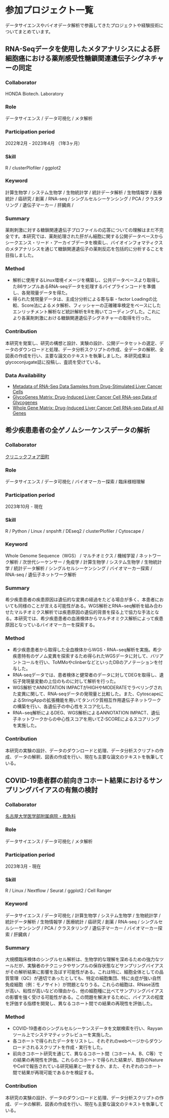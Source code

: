 # 参加プロジェクト一覧
データサイエンスやバイオデータ解析で参画してきたプロジェクトや経験技術についてまとめています。

## RNA-Seqデータを使用したメタアナリシスによる肝細胞癌における薬剤感受性糖鎖関連遺伝子シグネチャーの同定

### Collaborator
HONDA Biotech. Laboratory
### Role
データサイエンス / データ可視化 / メタ解析
### Participation period
2022年2月 - 2023年4月 （1年3ヶ月）
### Skill
R / clusterPlofiler / ggplot2
### Keyword
計算生物学 / システム生物学 / 生物統計学 / 統計データ解析 / 生物情報学 / 医療統計 / 癌研究 / 創薬 / RNA-seq / シングルセルシーケンシング / PCA / クラスタリング / 遺伝子マーカー /  肝臓病 / 
### Summary
薬剤刺激に対する糖鎖関連遺伝子プロファイルの応答についての理解はまだ不完全です。本研究では、薬剤処理された肝がん細胞に関する公開データベースからシークエンス・リード・アーカイブデータを検索し、バイオインフォマティクスのメタアナリシスを通じて糖鎖関連遺伝子の薬剤反応を包括的に分析することを目指しました。

### Method
- 解析に使用するLinux環境イメージを構築し、公共データベースより取得した86サンプルあるRNA-seqデータを処理するパイプラインコードを準備し、各発現量データを得た。
- 得られた発現量データは、主成分分析による寄与率・factor Loadingの比較、Score法によるメタ解析、フィッシャーの正確確率検定をベースにしたエンリッチメント解析など統計解析をRを用いてコーディングした。これにより各薬剤刺激における糖鎖関連遺伝子シグネチャーの取得を行った。

### Contribution
本研究を発案し、研究の構想と設計、実験の設計、公開データセットの選定、データのダウンロードと処理、データ分析スクリプトの作成、全データの解釈、全図表の作成を行い、主要な論文のテキストを執筆しました。本研究成果はglycoconjugate誌に投稿し、査読を受けている。

### Data Availability
- [Metadata of RNA-Seq Data Samples from Drug-Stimulated Liver Cancer Cells](https://figshare.com/articles/dataset/Metadata_of_RNA-Seq_Data_Samples_from_Drug-Stimulated_Liver_Cancer_Cells/23573913)
- [GlycoGenes Matrix: Drug-Induced Liver Cancer Cell RNA-seq Data of Glycogenes](https://figshare.com/articles/dataset/GlycoGenes_Matrix_Drug-Induced_Liver_Cancer_Cell_RNA-seq_Data_of_Glycogenes/23573910)
- [Whole Gene Matrix: Drug-Induced Liver Cancer Cell RNA-seq Data of All Genes](https://figshare.com/articles/dataset/Whole_Gene_Matrix_Drug-Induced_Liver_Cancer_Cell_RNA-seq_Data_of_All_Genes/23573871)

## 希少疾患患者の全ゲノムシーケンスデータの解析

### Collaborator
[クリニックフォア田町](https://www.clinicfor.life/tamachi/)
### Role
データサイエンス / データ可視化 / バイオマーカー探索 / 臨床様相理解
### Participation period
2023年10月 - 現在
### Skill
R / Python / Linux / snpshft / DEseq2 / clusterPlofiler / Cytoscape / 

### Keyword
Whole Genome Sequence（WGS） / マルチオミクス / 機械学習 / ネットワーク解析 / 次世代シーケンサー / 免疫学 / 計算生物学 / システム生物学 / 生物統計学 / 統計データ解析 / シングルセルシーケンシング / バイオマーカー探索 / RNA-seq / 遺伝子ネットワーク解析

### Summary
希少疾患患者の疾患原因は遺伝的な変異の経過をたどる場合が多く、本患者においても同様のことが言える可能性がある。WGS解析とRNA−seq解析を組み合わせたマルチオミクス解析では疾患原因の遺伝的背景を探る上で協力な手法となる。本研究では、希少疾患患者の血液検体からマルチオミクス解析によって疾患原因となっているバイオマーカーを探索する。

### Method
- 希少疾患患者から取得した全血検体からWGS・RNA−seq解析を実施。希少疾患特有のゲノム変異を探索するため得られたWGSデータに対して、バリアントコールを行い、ToMMoやclinberなどといったDBのアノテーションを付与した。
- RNA-seqデータでは、患者検体と健常者のデータに対してDEGを取得し、遺伝子発現量変動の上位のものに対して解析を行った。
- WGS解析でANNOTATION IMPACTがHIGHやMODERATEでラベリングされた変異に関して、RNA-seqデータの発現量と比較した。また、CytoscapeによるStringAppの拡張機能を用いてタンパク質相互作用遺伝子ネットワークの構築を行い、各遺伝子の中心性をスコア化した。
- RNA−seq解析によるDEG、WGS解析によるANNOTATION IMPACT、遺伝子ネットワークからの中心性スコアを用いてZ-SCOREによるスコアリングを実施した。

### Contribution
本研究の実験の設計、データのダウンロードと処理、データ分析スクリプトの作成、データの解釈、図表の作成を行い、現在も主要な論文のテキストを執筆している。

## COVID-19患者群の前向きコホート結果におけるサンプリングバイアスの有無の検討

### Collaborator
[名古屋大学医学部附属病院・救急科](https://www.med.nagoya-u.ac.jp/hospital/departments/emergency_c-m/)

### Role
データサイエンス / データ可視化 / メタ解析
### Participation period
2023年3月 - 現在

### Skill
R / Linux / Nextflow / Seurat / ggplot2 / Cell Ranger 

### Keyword
データサイエンス / データ可視化 / 計算生物学 / システム生物学 / 生物統計学 / 統計データ解析 / 生物情報学 / 医療統計 / 癌研究 / 創薬 / RNA-seq / シングルセルシーケンシング / PCA / クラスタリング / 遺伝子マーカー / バイオマーカー探索 / 肝臓病 / 

### Summary
大規模臨床検体のシングルセル解析は、生物学的な理解を深めるための強力なツールだが、実験者のテクニックやサンプルの保存状態などサンプリングバイアスがその解析結果に影響を及ぼす可能性がある。これは特に、細胞全体としての品質管理（QC）が適切であったとしても、特定の細胞集団、特に炎症が強い自然免疫細胞（例：モノサイト）が問題となりうる。これらの細胞は、RNase活性が高い、粘性が高いなどの理由から、他の細胞種に比べてサンプリングバイアスの影響を強く受ける可能性がある。この問題を解決するために、バイアスの程度を評価する指標を開発し、異なるコホート間での結果の再現性を評価した。

### Method
- COVID-19患者のシングルセルシーケンスデータを文献検索を行い、Rayyanツール上でシステマティックレビューを実施した。
- 各コホートで得られたデータをリストし、それぞれのwebページからダウンロードされるスクリプトを作成・実行をした。
- 前向きコホート研究を通じて、異なるコホート間（コホートA、B、C等）での結果の再現性を評価。これらのコホートで得られた結果が、既存のNatureやCellで報告されている研究結果と一致するか、また、それぞれのコホート間で結果が再現可能であるかを検証する。

### Contribution
本研究の実験の設計、データのダウンロードと処理、データ分析スクリプトの作成、データの解釈、図表の作成を行い、現在も主要な論文のテキストを執筆している。